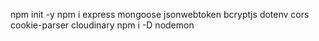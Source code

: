npm init -y
npm i express mongoose jsonwebtoken bcryptjs dotenv cors cookie-parser cloudinary
npm i -D nodemon
